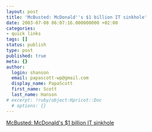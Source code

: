 ```yaml
---
layout: post
title: 'McBusted: McDonald''s $1 billion IT sinkhole'
date: 2003-07-08 06:07:16.000000000 +02:00
categories:
- quick links
tags: []
status: publish
type: post
published: true
meta: {}
author:
  login: shanson
  email: papascott-wp@gmail.com
  display_name: PapaScott
  first_name: Scott
  last_name: Hanson
# excerpt: !ruby/object:Hpricot::Doc
  # options: {}
---
```

<p><a title="Sounds to me like they interviewed some disgruntled IT employees" href="http://www.baselinemag.com/article2/0,3959,1184886,00.asp">McBusted: McDonald's $1 billion IT sinkhole</a></p>
